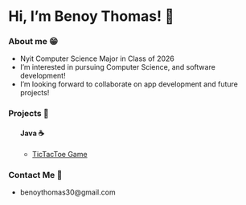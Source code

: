 <!DOCTYPE html>
<main>
  <h1>Hi, I’m Benoy Thomas! 👋 </h1>
  
  <h3>About me 😁</h3>
  <p>
    <ul>
      <li>Nyit Computer Science Major in Class of 2026 </li>
      <li>I’m interested in pursuing Computer Science, and software development!</li>
      <li>I’m looking forward to collaborate on app development and future projects!</li>
    </ul>
  </p>
  
  <h3>Projects 📂</h3>
    <ul>
      <h4>Java ☕️</h4>
        <ul>
          <li><a href="https://github.com/bthoma31/CompSciPortfolio/blob/main/TicTacToe.java">TicTacToe Game</a></li>
        </ul>
    </ul>
    </ul>
    <h3>Contact Me 🤳</h3>
    <p>
    <ul>
      <li> benoythomas30@gmail.com </li>
    </ul>
    </p>

</main>
</html>
